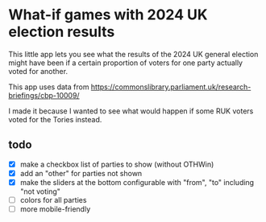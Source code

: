 # What-if games with 2024 UK election results

This little app lets you see what the results of the 2024 UK general election might have been if a
certain proportion of voters for one party actually voted for another.

This app uses data from https://commonslibrary.parliament.uk/research-briefings/cbp-10009/

I made it because I wanted to see what would happen if some RUK voters voted for the Tories instead.

## todo

- [x] make a checkbox list of parties to show (without OTHWin)
- [x] add an "other" for parties not shown
- [x] make the sliders at the bottom configurable with "from", "to" including "not voting"
- [ ] colors for all parties
- [ ] more mobile-friendly
